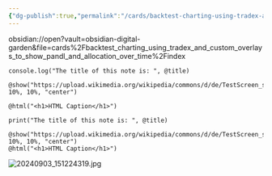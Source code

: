 ```yaml
---
{"dg-publish":true,"permalink":"/cards/backtest-charting-using-tradex-and-custom-overlays-to-show-pandl-and-allocation-over-time/index/"}
---
```


obsidian://open?vault=obsidian-digital-garden&file=cards%2Fbacktest_charting_using_tradex_and_custom_overlays_to_show_pandl_and_allocation_over_time%2Findex


```run-javascript
console.log("The title of this note is: ", @title)

@show("https://upload.wikimedia.org/wikipedia/commons/d/de/TestScreen_square.svg", 10%, 10%, "center")

@html("<h1>HTML Caption</h1>")

```



```run-python
print("The title of this note is: ", @title)

@show("https://upload.wikimedia.org/wikipedia/commons/d/de/TestScreen_square.svg", 10%, 10%, "center")
@html("<h1>HTML Caption</h1>")

```



<style> .container {font-family: sans-serif; text-align: center;} .button-wrapper button {z-index: 1;height: 40px; width: 100px; margin: 10px;padding: 5px;} .excalidraw .App-menu_top .buttonList { display: flex;} .excalidraw-wrapper { height: 800px; margin: 50px; position: relative;} :root[dir="ltr"] .excalidraw .layer-ui__wrapper .zen-mode-transition.App-menu_bottom--transition-left {transform: none;} </style><script src="https://cdn.jsdelivr.net/npm/react@17/umd/react.production.min.js"></script><script src="https://cdn.jsdelivr.net/npm/react-dom@17/umd/react-dom.production.min.js"></script><script type="text/javascript" src="https://cdn.jsdelivr.net/npm/@excalidraw/excalidraw@0/dist/excalidraw.production.min.js"></script><div id="2024_09_03_154222-tradexexcalidraw.md1"></div><script>(function(){const InitialData={"type":"excalidraw","version":2,"source":"https://github.com/zsviczian/obsidian-excalidraw-plugin/releases/tag/2.4.3","elements":[{"type":"text","version":13,"versionNonce":1387603233,"index":"a0","isDeleted":false,"id":"0QCjTNR8","fillStyle":"solid","strokeWidth":2,"strokeStyle":"solid","roughness":1,"opacity":100,"angle":0,"x":-249.68359375,"y":-226.26953125,"strokeColor":"#1e1e1e","backgroundColor":"transparent","width":107.2199182510376,"height":25,"seed":1839622063,"groupIds":[],"frameId":null,"roundness":null,"boundElements":[],"updated":1725403371891,"link":null,"locked":false,"fontSize":20,"fontFamily":5,"text":"@@Discord","rawText":"@@Discord","textAlign":"left","verticalAlign":"top","containerId":null,"originalText":"@@Discord","autoResize":true,"lineHeight":1.25},{"type":"text","version":15,"versionNonce":2143310657,"index":"a1","isDeleted":false,"id":"ynuAplBf","fillStyle":"solid","strokeWidth":2,"strokeStyle":"solid","roughness":1,"opacity":100,"angle":0,"x":-249.9609375,"y":-190.83203125,"strokeColor":"#1e1e1e","backgroundColor":"transparent","width":85.53995609283447,"height":25,"seed":1404105615,"groupIds":[],"frameId":null,"roundness":null,"boundElements":[],"updated":1725403379482,"link":null,"locked":false,"fontSize":20,"fontFamily":5,"text":"@leoplaw","rawText":"@leoplaw","textAlign":"left","verticalAlign":"top","containerId":null,"originalText":"@leoplaw","autoResize":true,"lineHeight":1.25},{"type":"text","version":21,"versionNonce":1425167457,"index":"a2","isDeleted":false,"id":"XsIVODr8","fillStyle":"solid","strokeWidth":2,"strokeStyle":"solid","roughness":1,"opacity":100,"angle":0,"x":-238.48046875,"y":-149.6015625,"strokeColor":"#1e1e1e","backgroundColor":"transparent","width":153.8798828125,"height":25,"seed":1964012943,"groupIds":[],"frameId":null,"roundness":null,"boundElements":[],"updated":1725403391533,"link":null,"locked":false,"fontSize":20,"fontFamily":5,"text":"# Tradex-chart","rawText":"# Tradex-chart","textAlign":"left","verticalAlign":"top","containerId":null,"originalText":"# Tradex-chart","autoResize":true,"lineHeight":1.25},{"type":"text","version":100,"versionNonce":1326934411,"index":"a3","isDeleted":false,"id":"k9Ao11t6","fillStyle":"solid","strokeWidth":2,"strokeStyle":"solid","roughness":1,"opacity":100,"angle":0,"x":-184.6953125,"y":-43.96875,"strokeColor":"#1e1e1e","backgroundColor":"transparent","width":389.3114776611328,"height":25,"seed":984006735,"groupIds":[],"frameId":null,"roundness":null,"boundElements":[],"updated":1726095420369,"link":null,"locked":false,"fontSize":20,"fontFamily":5,"text":"= Custom overlay, indicators.","rawText":"= Custom overlay, indicators.","textAlign":"left","verticalAlign":"top","containerId":null,"originalText":"= Custom overlay, indicators.","autoResize":false,"lineHeight":1.25},{"type":"text","version":261,"versionNonce":548918891,"index":"a4","isDeleted":false,"id":"HpCUNDh0","fillStyle":"solid","strokeWidth":2,"strokeStyle":"solid","roughness":1,"opacity":100,"angle":0,"x":-227.54296875,"y":125.37890625,"strokeColor":"#1e1e1e","backgroundColor":"transparent","width":557.0796508789062,"height":225,"seed":2118375393,"groupIds":[],"frameId":null,"roundness":null,"boundElements":[],"updated":1726095439451,"link":null,"locked":false,"fontSize":20,"fontFamily":5,"text":"For backtesting:\n\nShow P&L, at any time, for any stock on my list.\n\n(OR) just for a subset of them.\n\n\nShow allocation (in % or in $) of total bucketed amount,\nor amount allocated to each stock/strategy/etc.","rawText":"For backtesting:\n\nShow P&L, at any time, for any stock on my list.\n\n(OR) just for a subset of them.\n\n\nShow allocation (in % or in $) of total bucketed amount,\nor amount allocated to each stock/strategy/etc.","textAlign":"left","verticalAlign":"top","containerId":null,"originalText":"For backtesting:\n\nShow P&L, at any time, for any stock on my list.\n\n(OR) just for a subset of them.\n\n\nShow allocation (in % or in $) of total bucketed amount,\nor amount allocated to each stock/strategy/etc.","autoResize":true,"lineHeight":1.25},{"type":"text","version":59,"versionNonce":940679567,"index":"a5","isDeleted":false,"id":"2U11KIJd","fillStyle":"solid","strokeWidth":2,"strokeStyle":"solid","roughness":1,"opacity":100,"angle":0,"x":-223.0078125,"y":411.6328125,"strokeColor":"#1e1e1e","backgroundColor":"transparent","width":509.97967529296875,"height":25,"seed":1119645217,"groupIds":[],"frameId":null,"roundness":null,"boundElements":[],"updated":1725403471668,"link":null,"locked":false,"fontSize":20,"fontFamily":5,"text":"Show all trading events (ie upgrades) on the charts.","rawText":"Show all trading events (ie upgrades) on the charts.","textAlign":"left","verticalAlign":"top","containerId":null,"originalText":"Show all trading events (ie upgrades) on the charts.","autoResize":true,"lineHeight":1.25},{"type":"text","version":91,"versionNonce":373147521,"index":"a6","isDeleted":false,"id":"EzLDza1h","fillStyle":"solid","strokeWidth":2,"strokeStyle":"solid","roughness":1,"opacity":100,"angle":0,"x":349.0078125,"y":158.76953125,"strokeColor":"#1971c2","backgroundColor":"transparent","width":473.4996643066406,"height":50,"seed":1884634817,"groupIds":[],"frameId":null,"roundness":null,"boundElements":[],"updated":1725403512638,"link":null,"locked":false,"fontSize":20,"fontFamily":5,"text":"I want to see how my P&L might be affected if \nI alter my enter and exit timings.","rawText":"I want to see how my P&L might be affected if \nI alter my enter and exit timings.","textAlign":"left","verticalAlign":"top","containerId":null,"originalText":"I want to see how my P&L might be affected if \nI alter my enter and exit timings.","autoResize":true,"lineHeight":1.25}],"appState":{"theme":"light","viewBackgroundColor":"#ffffff","currentItemStrokeColor":"#1971c2","currentItemBackgroundColor":"transparent","currentItemFillStyle":"solid","currentItemStrokeWidth":2,"currentItemStrokeStyle":"solid","currentItemRoughness":1,"currentItemOpacity":100,"currentItemFontFamily":5,"currentItemFontSize":20,"currentItemTextAlign":"left","currentItemStartArrowhead":null,"currentItemEndArrowhead":"arrow","currentItemArrowType":"round","scrollX":289.2267303466797,"scrollY":278.244140625,"zoom":{"value":1},"currentItemRoundness":"round","gridSize":20,"gridStep":5,"gridModeEnabled":false,"gridColor":{"Bold":"#C9C9C9","Regular":"#EDEDED"},"currentStrokeOptions":null,"frameRendering":{"enabled":true,"clip":true,"name":true,"outline":true},"objectsSnapModeEnabled":false,"activeTool":{"type":"selection","customType":null,"locked":false,"lastActiveTool":null}},"files":{}};InitialData.scrollToContent=true;App=()=>{const e=React.useRef(null),t=React.useRef(null),[n,i]=React.useState({width:void 0,height:void 0});return React.useEffect(()=>{i({width:t.current.getBoundingClientRect().width,height:t.current.getBoundingClientRect().height});const e=()=>{i({width:t.current.getBoundingClientRect().width,height:t.current.getBoundingClientRect().height})};return window.addEventListener("resize",e),()=>window.removeEventListener("resize",e)},[t]),React.createElement(React.Fragment,null,React.createElement("div",{className:"excalidraw-wrapper",ref:t},React.createElement(ExcalidrawLib.Excalidraw,{ref:e,width:n.width,height:n.height,initialData:InitialData,viewModeEnabled:!0,zenModeEnabled:!0,gridModeEnabled:!1})))},excalidrawWrapper=document.getElementById("2024_09_03_154222-tradexexcalidraw.md1");ReactDOM.render(React.createElement(App),excalidrawWrapper);})();</script>


![20240903_151224319.jpg](/img/user/attachments-images/20240903_151224319.jpg)